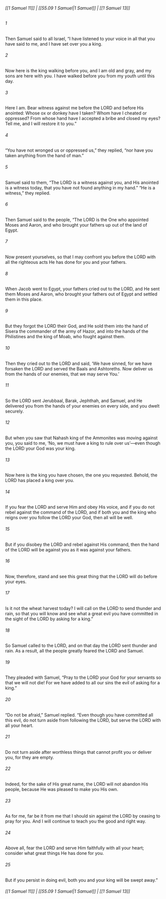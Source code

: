 
###### [[1 Samuel 11]] | [[55.09 1 Samuel|1 Samuel]] | [[1 Samuel 13]]

###### 1
Then Samuel said to all Israel, “I have listened to your voice in all that you have said to me, and I have set over you a king.
###### 2
Now here is the king walking before you, and I am old and gray, and my sons are here with you. I have walked before you from my youth until this day.
###### 3
Here I am. Bear witness against me before the LORD and before His anointed: Whose ox or donkey have I taken? Whom have I cheated or oppressed? From whose hand have I accepted a bribe and closed my eyes? Tell me, and I will restore it to you.”
###### 4
“You have not wronged us or oppressed us,” they replied, “nor have you taken anything from the hand of man.”
###### 5
Samuel said to them, “The LORD is a witness against you, and His anointed is a witness today, that you have not found anything in my hand.” “He is a witness,” they replied.
###### 6
Then Samuel said to the people, “The LORD is the One who appointed Moses and Aaron, and who brought your fathers up out of the land of Egypt.
###### 7
Now present yourselves, so that I may confront you before the LORD with all the righteous acts He has done for you and your fathers.
###### 8
When Jacob went to Egypt, your fathers cried out to the LORD, and He sent them Moses and Aaron, who brought your fathers out of Egypt and settled them in this place.
###### 9
But they forgot the LORD their God, and He sold them into the hand of Sisera the commander of the army of Hazor, and into the hands of the Philistines and the king of Moab, who fought against them.
###### 10
Then they cried out to the LORD and said, ‘We have sinned, for we have forsaken the LORD and served the Baals and Ashtoreths. Now deliver us from the hands of our enemies, that we may serve You.’
###### 11
So the LORD sent Jerubbaal, Barak, Jephthah, and Samuel, and He delivered you from the hands of your enemies on every side, and you dwelt securely.
###### 12
But when you saw that Nahash king of the Ammonites was moving against you, you said to me, ‘No, we must have a king to rule over us’—even though the LORD your God was your king.
###### 13
Now here is the king you have chosen, the one you requested. Behold, the LORD has placed a king over you.
###### 14
If you fear the LORD and serve Him and obey His voice, and if you do not rebel against the command of the LORD, and if both you and the king who reigns over you follow the LORD your God, then all will be well.
###### 15
But if you disobey the LORD and rebel against His command, then the hand of the LORD will be against you as it was against your fathers.
###### 16
Now, therefore, stand and see this great thing that the LORD will do before your eyes.
###### 17
Is it not the wheat harvest today? I will call on the LORD to send thunder and rain, so that you will know and see what a great evil you have committed in the sight of the LORD by asking for a king.”
###### 18
So Samuel called to the LORD, and on that day the LORD sent thunder and rain. As a result, all the people greatly feared the LORD and Samuel.
###### 19
They pleaded with Samuel, “Pray to the LORD your God for your servants so that we will not die! For we have added to all our sins the evil of asking for a king.”
###### 20
“Do not be afraid,” Samuel replied. “Even though you have committed all this evil, do not turn aside from following the LORD, but serve the LORD with all your heart.
###### 21
Do not turn aside after worthless things that cannot profit you or deliver you, for they are empty.
###### 22
Indeed, for the sake of His great name, the LORD will not abandon His people, because He was pleased to make you His own.
###### 23
As for me, far be it from me that I should sin against the LORD by ceasing to pray for you. And I will continue to teach you the good and right way.
###### 24
Above all, fear the LORD and serve Him faithfully with all your heart; consider what great things He has done for you.
###### 25
But if you persist in doing evil, both you and your king will be swept away.”

###### [[1 Samuel 11]] | [[55.09 1 Samuel|1 Samuel]] | [[1 Samuel 13]]
